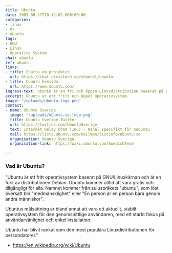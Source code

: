```yaml
---
title: Ubuntu
date: 2005-08-27T10:12:02.000+00:00
categories:
- linux
- os
- ubuntu
tags:
- GNU
- Linux
- Operating System
chat: ubuntu
ref: ubuntu
links:
- title: Chatta om projektet
  url: https://chat.civictech.se/channel/ubuntu
- title: Ubuntu hemsida
  url: https://www.ubuntu.com/
ingress-text: Ubuntu är en fri och öppen Linuxdistribution baserad på Debian.
excerpt: Ubuntu är ett fritt och öppet operativsystem.
image: "/uploads/ubuntu-logo.png"
contact:
- name: Ubuntu Sverige
  image: "/uploads/ubuntu-se-logo.png"
  title: Ubuntu Sverige Twitter
  url: https://twitter.com/UbuntuSverige
  text: Internet Relay Chat (IRC) - Kanal specifikt för Kubuntu
  mail: https://lists.ubuntu.com/mailman/listinfo/ubuntu-se
  organisation: Ubuntu Sverige
  organisation-link: https://wiki.ubuntu.com/SwedishTeam

---
```

### Vad är Ubuntu?

"Ubuntu är ett fritt operativsystem baserat på GNU/Linuxkärnan och är en fork av distributionen Debian. Ubuntu kommer alltid att vara gratis och tillgängligt för alla. Namnet kommer från zuluspråkets "ubuntu", som löst översatt blir "medmänsklighet" eller "En person är en person bara genom andra människor".

Ubuntus målsättning är bland annat att vara ett aktuellt, stabilt operativsystem för den genomsnittlige användaren, med ett starkt fokus på användarvänlighet och enkel installation.

Ubuntu har blivit rankat som den mest populära Linuxdistributionen för persondatorer."
- https://en.wikipedia.org/wiki/Ubuntu